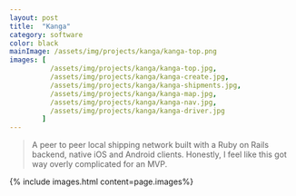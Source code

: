 ```yaml
---
layout: post
title:  "Kanga"
category: software
color: black
mainImage: /assets/img/projects/kanga/kanga-top.png
images: [
          /assets/img/projects/kanga/kanga-top.jpg,
          /assets/img/projects/kanga/kanga-create.jpg,
          /assets/img/projects/kanga/kanga-shipments.jpg,
          /assets/img/projects/kanga/kanga-map.jpg,
          /assets/img/projects/kanga/kanga-nav.jpg,
          /assets/img/projects/kanga/kanga-driver.jpg
        ]
---
```


>A peer to peer local shipping network built with a Ruby on Rails backend, native iOS and Android clients. Honestly, I feel like this got way overly complicated for an MVP. 

{% include images.html content=page.images%}
